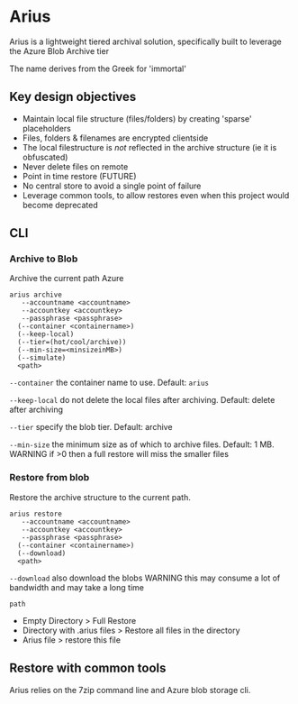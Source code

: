 # Arius
Arius is a lightweight tiered archival solution, specifically built to leverage the Azure Blob Archive tier

The name derives from the Greek for 'immortal'

## Key design objectives
* Maintain local file structure (files/folders) by creating 'sparse' placeholders
* Files, folders & filenames are encrypted clientside
* The local filestructure is _not_ reflected in the archive structure (ie it is obfuscated)
* Never delete files on remote
* Point in time restore (FUTURE)
* No central store to avoid a single point of failure
* Leverage common tools, to allow restores even when this project would become deprecated

## CLI

### Archive to Blob
Archive the current path Azure

```
arius archive 
   --accountname <accountname> 
   --accountkey <accountkey> 
   --passphrase <passphrase>
  (--container <containername>) 
  (--keep-local)
  (--tier=(hot/cool/archive))
  (--min-size=<minsizeinMB>)
  (--simulate)
  <path>
```

``--container`` the container name to use. Default: ``arius``

``--keep-local`` do not delete the local files after archiving. Default: delete after archiving

``--tier`` specify the blob tier. Default: archive

``--min-size`` the minimum size as of which to archive files. Default: 1 MB. WARNING if >0 then a full restore will miss the smaller files


### Restore from blob
Restore the archive structure to the current path.

```
arius restore
   --accountname <accountname> 
   --accountkey <accountkey> 
   --passphrase <passphrase>
  (--container <containername>) 
  (--download)
  <path>
```

``--download`` also download the blobs WARNING this may consume a lot of bandwidth and may take a long time

``path``
* Empty Directory > Full Restore
* Directory with .arius files > Restore all files in the directory
* Arius file > restore this file

## Restore with common tools

Arius relies on the 7zip command line and Azure blob storage cli.
